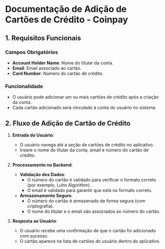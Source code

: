 # Documentação de Adição de Cartões de Crédito - Coinpay

## 1. Requisitos Funcionais

### Campos Obrigatórios
- **Account Holder Name**: Nome do titular da conta.
- **Email**: Email associado ao cartão.
- **Card Number**: Número do cartão de crédito.

### Funcionalidade
- O usuário pode adicionar um ou mais cartões de crédito após a criação da conta.
- Cada cartão adicionado será vinculado à conta do usuário no sistema.

## 2. Fluxo de Adição de Cartão de Crédito

1. **Entrada do Usuário**:
   - O usuário navega até a seção de cartões de crédito no aplicativo.
   - Insere o nome do titular da conta, email e número do cartão de crédito.

2. **Processamento no Backend**:
   - **Validação dos Dados**:
     - O número do cartão é validado para verificar o formato correto (por exemplo, Luhn Algorithm).
     - O email é validado para garantir que está no formato correto.
   - **Armazenamento Seguro**:
     - O número do cartão é armazenado de forma segura (com criptografia).
     - O nome do titular e o email são associados ao número do cartão.

3. **Resposta ao Usuário**:
   - O usuário recebe uma confirmação de que o cartão foi adicionado com sucesso.
   - O cartão aparece na lista de cartões do usuário dentro do aplicativo.
